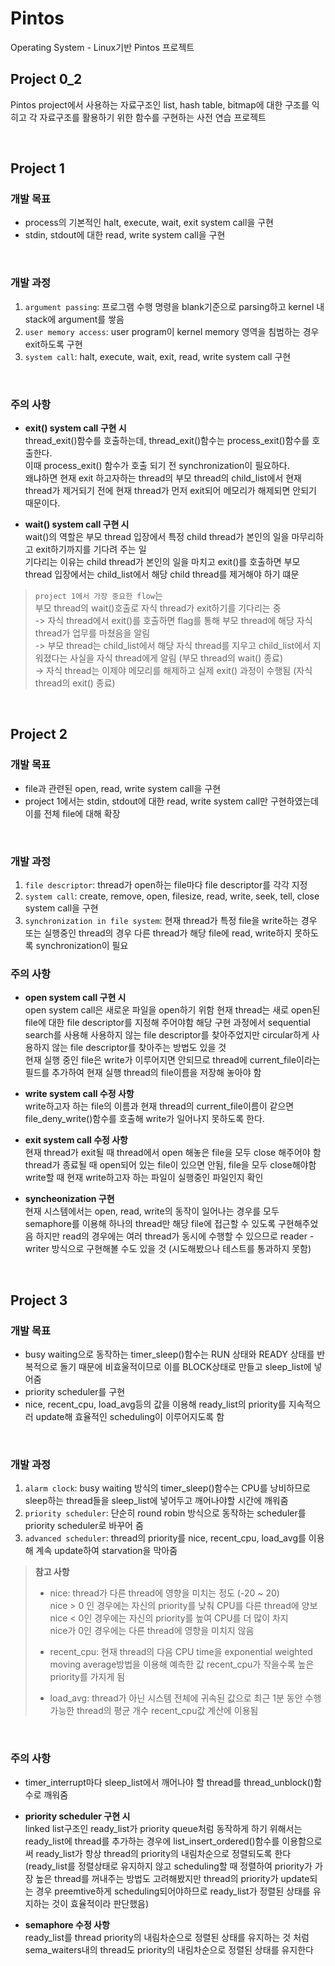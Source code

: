 # Pintos
Operating System - Linux기반 Pintos 프로젝트

## Project 0_2
Pintos project에서 사용하는 자료구조인 list, hash table, bitmap에 대한 구조를 익히고 각 자료구조를 활용하기 위한 함수를 구현하는 사전 연습 프로젝트

<br>

## Project 1
 ### 개발 목표 
  - process의 기본적인 halt, execute, wait, exit system call을 구현
  - stdin, stdout에 대한 read, write system call을 구현
 <br>       
 
 ### 개발 과정
  1. `argument passing`: 프로그램 수행 명령을 blank기준으로 parsing하고 kernel 내 stack에 argument를 쌓음
  2. `user memory access`: user program이 kernel memory 영역을 침범하는 경우 exit하도록 구현
  3. `system call`: halt, execute, wait, exit, read, write system call 구현
<br>

### 주의 사항
 - <b>exit() system call 구현 시</b>   
 thread_exit()함수를 호출하는데, thread_exit()함수는 process_exit()함수를 호출한다.  
 이때 process_exit() 함수가 호출 되기 전 synchronization이 필요하다.  
 왜냐하면 현재 exit 하고자하는 thread의 부모 thread의 child_list에서 현재 thread가 제거되기 전에 현재 thread가 먼저 exit되어 메모리가 해제되면 안되기 때문이다.  
 
 - <b>wait() system call 구현 시</b>  
 wait()의 역할은 부모 thread 입장에서 특정 child thread가 본인의 일을 마무리하고 exit하기까지를 기다려 주는 일  
 기다리는 이유는 child thread가 본인의 일을 마치고 exit()를 호출하면 부모 thread 입장에서는 child_list에서 해당 child thread를 제거해야 하기 떄문  
 
> `project 1에서 가장 중요한 flow`는  
> 부모 thread의 wait()호출로 자식 thread가 exit하기를 기다리는 중  
> -> 자식 thread에서 exit()를 호출하면 flag를 통해 부모 thread에 해당 자식 thread가 업무를 마쳤음을 알림  
> -> 부모 thread는 child_list에서 해당 자식 thread를 지우고 child_list에서 지워졌다는 사실을 자식 thread에게 알림 (부모 thread의 wait() 종료)  
> -> 자식 thread는 이제야 메모리를 해제하고 실제 exit() 과정이 수행됨 (자식 thread의 exit() 종료)

<br>

## Project 2
### 개발 목표
 - file과 관련된 open, read, write system call을 구현
 - project 1에서는 stdin, stdout에 대한 read, write system call만 구현하였는데 이를 전체 file에 대해 확장
 <br>
 
 ### 개발 과정
 1. `file descriptor`: thread가 open하는 file마다 file descriptor를 각각 지정
 2. `system call`: create, remove, open, filesize, read, write, seek, tell, close system call을 구현
 3. `synchronization in file system`: 현재 thread가 특정 file을 write하는 경우 또는 실행중인 thread의 경우 다른 thread가 해당 file에 read, write하지 못하도록 synchronization이 필요 

### 주의 사항
 - <b>open system call 구현 시</b>  
 open system call은 새로운 파일을 open하기 위함
 현재 thread는 새로 open된 file에 대한 file descriptor를 지정해 주어야함 
 해당 구현 과정에서 sequential search를 사용해 사용하지 않는 file descriptor를 찾아주었지만 circular하게 사용하지 않는 file descriptor를 찾아주는 방법도 있을 것  
 현재 실행 중인 file은 write가 이루어지면 안되므로 thread에 current_file이라는 필드를 추가하여 현재 실행 thread의 file이름을 저장해 놓아야 함
 
 - <b> write system call 수정 사항</b>  
 write하고자 하는 file의 이름과 현재 thread의 current_file이름이 같으면 file_deny_write()함수를 호출해 write가 일어나지 못하도록 한다.
 
 - <b> exit system call 수정 사항 </b>  
 현재 thread가 exit될 때 thread에서 open 해놓은 file을 모두 close 해주어야 함   
thread가 종료될 때 open되어 있는 file이 있으면 안됨, file을 모두 close해야함
write할 때 현재 write하고자 하는 파일이 실행중인 파일인지 확인

 - <b>syncheonization 구현</b>  
 현재 시스템에서는 open, read, write의 동작이 일어나는 경우를 모두 semaphore를 이용해 하나의 thread만 해당 file에 접근할 수 있도록 구현해주었음
 하지만 read의 경우에는 여러 thread가 동시에 수행할 수 있으므로 reader - writer 방식으로 구현해볼 수도 있을 것 (시도해봤으나 테스트를 통과하지 못함)
 
 <br>

## Project 3
### 개발 목표
 - busy waiting으로 동작하는 timer_sleep()함수는 RUN 상태와 READY 상태를 반복적으로 돌기 때문에 비효울적이므로 이를 BLOCK상태로 만들고 sleep_list에 넣어줌
 - priority scheduler를 구현
 - nice, recent_cpu, load_avg등의 값을 이용해 ready_list의 priority를 지속적으러 update해 효율적인 scheduling이 이루어지도록 함
 <br>
 
 ### 개발 과정
 1. `alarm clock`: busy waiting 방식의 timer_sleep()함수는 CPU를 낭비하므로 sleep하는 thread들을 sleep_list에 넣어두고 깨어나야할 시간에 깨워줌 
 2. `priority scheduler`: 단순히 round robin 방식으로 동작하는 scheduler를 priority scheduler로 바꾸어 줌
 3. `advanced scheduler`: thread의 priority를 nice, recent_cpu, load_avg를 이용해 계속 update하여 starvation을 막아줌

> <b>참고 사항</b>  
>  - nice: thread가 다른 thread에 영향을 미치는 정도 (-20 ~ 20)    
>  nice > 0 인 경우에는 자신의 priority를 낮춰 CPU를 다른 thread에 양보  
>  nice < 0인 경우에는 자신의 priority를 높여 CPU를 더 많이 차지  
>  nice가 0인 경우에는 다른 thread에 영향을 미치지 않음
>
> - recent_cpu: 현재 thread의 다음 CPU time을 exponential weighted moving average방법을 이용해 예측한 값
> recent_cpu가 작을수록 높은 priority를 가지게 됨
>
> - load_avg: thread가 아닌 시스템 전체에 귀속된 값으로 최근 1분 동안 수행가능한 thread의 평균 개수
> recent_cpu값 계산에 이용됨

<br>

### 주의 사항
 
 - timer_interrupt마다 sleep_list에서 깨어나야 할 thread를 thread_unblock()함수로 깨워줌  
 - <b>priority scheduler 구현 시</b>  
 linked list구조인 ready_list가 priority queue처럼 동작하게 하기 위해서는 ready_list에 thread를 추가하는 경우에 list_insert_ordered()함수를 이용함으로써 ready_list가 항상 thread의 priority의 내림차순으로 정렬되도록 한다  
 (ready_list를 정렬상태로 유지하지 않고 scheduling할 때 정렬하여 priority가 가장 높은 thread를 꺼내주는 방법도 고려해봤지만 thread의 priority가 update되는 경우 preemtive하게 scheduling되어야하므로 ready_list가 정렬된 상태를 유지하는 것이 효율적이라 판단했음)
 
 - <b> semaphore 수정 사항 </b>  
 ready_list를 thread priority의 내림차순으로 정렬된 상태를 유지하는 것 처럼 sema_waiters내의 thread도 priority의 내림차순으로 정렬된 상태를 유지한다
 
 
